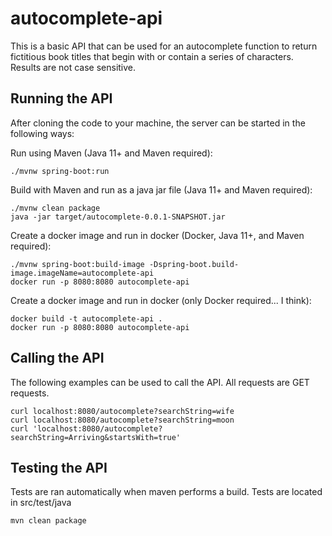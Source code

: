 # autocomplete-api
This is a basic API that can be used for an autocomplete function to return fictitious book titles that begin with or contain a series of characters.  Results are not case sensitive.

## Running the API
After cloning the code to your machine, the server can be started in the following ways:

Run using Maven (Java 11+ and Maven required):
```
./mvnw spring-boot:run
```

Build with Maven and run as a java jar file (Java 11+ and Maven required):
```
./mvnw clean package
java -jar target/autocomplete-0.0.1-SNAPSHOT.jar
```

Create a docker image and run in docker (Docker, Java 11+, and Maven required):
```
./mvnw spring-boot:build-image -Dspring-boot.build-image.imageName=autocomplete-api
docker run -p 8080:8080 autocomplete-api
```

Create a docker image and run in docker (only Docker required... I think):
```
docker build -t autocomplete-api .
docker run -p 8080:8080 autocomplete-api
```

## Calling the API
The following examples can be used to call the API.  All requests are GET requests.
```
curl localhost:8080/autocomplete?searchString=wife
curl localhost:8080/autocomplete?searchString=moon
curl 'localhost:8080/autocomplete?searchString=Arriving&startsWith=true'
```

## Testing the API
Tests are ran automatically when maven performs a build.  Tests are located in src/test/java
```
mvn clean package
```

